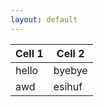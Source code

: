 ```yaml
---
layout: default
---
```

Cell 1 | Cell 2
-------------------------|-------------------------------
hello | byebye
awd | esihuf
